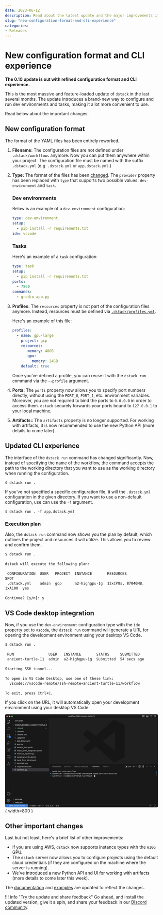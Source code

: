 ```yaml
---
date: 2023-06-12
description: Read about the latest update and the major improvements it brings to the tool.
slug: "new-configuration-format-and-cli-experience"
categories:
- Releases
---
```


# New configuration format and CLI experience

__The 0.10 update is out with refined configuration format and CLI experience.__

This is the most massive and feature-loaded update of `dstack` in the last several months.
The update introduces a brand-new way to configure and run dev environments and tasks,
making it a lot more convenient to use.

<!-- more -->

Read below about the important changes.

## New configuration format

The format of the YAML files has been entirely reworked.

1. **Filename:** The configuration files are not defined under `.dstack/workflows` anymore.
Now you can put them anywhere within your project.
The configuration file must be named with the suffix `.dstack.yml` (e.g. `.dstack.yml` or `app.dstack.yml`.) 

2. **Type:** The format of the files has been [changed](../../docs/reference/dstack.yml/index.md). 
    The `provider` property has been replaced with `type` that supports two possible values: `dev-environment` and `task`.
    
    ### Dev environments
    
    Below is an example of a `dev-environment` configuration:
    
    <div editor-title=".dstack.yml"> 
    
    ```yaml
    type: dev-environment
    setup:
      - pip install -r requirements.txt
    ide: vscode
    ```
    
    </div>
    
    ### Tasks
    
    Here's an example of a `task` configuration:
    
    <div editor-title="app.dstack.yml"> 
    
    ```yaml
    type: task
    setup:
      - pip install -r requirements.txt
    ports:
      - 7860
    commands:
      - gradio app.py
    ```
    
    </div>

3. **Profiles:** The `resources` property is not part of the configuration files anymore.
Instead, resources must be defined via [`.dstack/profiles.yml`](../../docs/reference/profiles.yml.md).

    Here's an example of this file:
    
    <div editor-title=".dstack/profiles.yaml"> 
    
    ```yaml
    profiles:
      - name: gpu-large
        project: gcp
        resources:
           memory: 48GB
           gpu:
             memory: 24GB
        default: true
    ```
    
    </div>
   
    Once you've defined a profile, you can reuse it with the `dstack run` command via the `--profile` argument.

4. **Ports:** The `ports` property now allows you to specify port numbers directly, without using the `PORT_0`, `PORT_1`,
   etc. environment variables. Moreover, you are not required to bind the ports to `0.0.0.0` in order to access them.
   `dstack` securely forwards your ports bound to `127.0.0.1` to your local machine.

5. **Artifacts:**: The `artifacts` property is no longer supported. For working with artifacts, it is now recommended to
   use the new Python API (more details to come later).

## Updated CLI experience

The interface of the `dstack run` command has changed significantly.
Now, instead of specifying the name of the workflow, the command accepts the path to the working directory that you want
to use as the working directory when running the configuration.

```shell
$ dstack run . 
```

If you've not specified a specific configuration file, it will the `.dstack.yml` configuration in the given directory.
If you want to use a non-default configuration, use can use the `-f` argument.

<div class="termy">

```shell
$ dstack run . -f app.dstack.yml
```

</div>

### Execution plan

Also, the `dstack run` command now shows you the plan by default, which outlines the project and resources it will
utilize. This allows you to review and confirm them.

```shell
$ dstack run .

dstack will execute the following plan:

 CONFIGURATION  USER   PROJECT  INSTANCE       RESOURCES                 SPOT
 .dstack.yml    admin  gcp      a2-highgpu-1g  12xCPUs, 87040MB, 1xA100  yes

Continue? [y/n]: y
```

## VS Code desktop integration

Now, if you use the `dev-environment` configuration type with the `ide` property set to `vscode`, the `dstack run` command will
generate a URL for opening the development environment using your desktop VS Code.

```shell
$ dstack run . 

 RUN                USER   INSTANCE       STATUS     SUBMITTED 
 ancient-turtle-11  admin  a2-highgpu-1g  Submitted  54 secs ago        
 
Starting SSH tunnel...

To open in VS Code Desktop, use one of these link:
  vscode://vscode-remote/ssh-remote+ancient-turtle-11/workflow
  
To exit, press Ctrl+C.
```

If you click on the URL, it will automatically open your development environment using your desktop VS Code.

![](../../assets/images/dstack-v010-vscode-desktop.png){ width=800 }

## Other important changes

Last but not least, here's a brief list of other improvements:

 * If you are using AWS, `dstack` now supports instance types with the `A10G` GPU.
 * The `dstack` server now allows you to configure projects using the default cloud credentials (if they are
   configured on the machine where the server is running).
 * We've introduced a new Python API and UI for working with artifacts (more details to come later this week).

The [documentation](../../docs/index.md) and [examples](../../examples/index.md)
are updated to reflect the changes.

!!! info "Try the update and share feedback"
    Go ahead, and install the updated version, give it a spin, and share your feedback in
    our [Discord community](https://discord.gg/u8SmfwPpMd).

